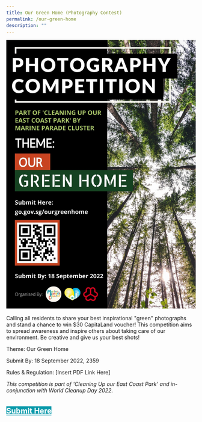 ```yaml
---
title: Our Green Home (Photography Contest)
permalink: /our-green-home
description: ""
---
```

![](/images/Programmes%20(August%202022)/OurGreenHome-PhotographyCompeition.jpg)

Calling all residents to share your best inspirational "green" photographs and stand a chance to win $30 CapitaLand voucher! This competition aims to spread awareness and inspire others about taking care of our environment. Be creative and give us your best shots!

Theme: Our Green Home 

Submit By: 18 September 2022, 2359

Rules & Regulation: [Insert PDF Link Here]

*This competition is part of 'Cleaning Up our East Coast Park' and in-conjunction with World Cleanup Day 2022.*


<div style="padding: 20px 0 0 0">
	<a href="http://go.gov.sg/our-green-home" style="font-size:20px; width:35%; height:60px; background-color:#0899AA; color:white" class="bp-button"><b>Submit Here</b></a>
</div>